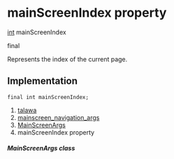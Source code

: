 
<div>

# mainScreenIndex property

</div>


[int](https://api.flutter.dev/flutter/dart-core/int-class.html)
mainScreenIndex


final




Represents the index of the current page.



## Implementation

``` language-dart
final int mainScreenIndex;
```







1.  [talawa](../../index.html)
2.  [mainscreen_navigation_args](../../models_mainscreen_navigation_args/)
3.  [MainScreenArgs](../../models_mainscreen_navigation_args/MainScreenArgs-class.html)
4.  mainScreenIndex property

##### MainScreenArgs class







